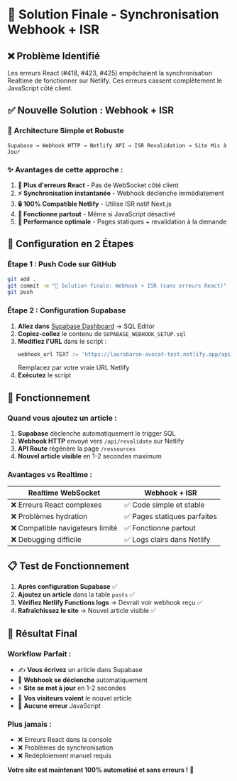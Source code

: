 # 🎯 Solution Finale - Synchronisation Webhook + ISR

## ❌ **Problème Identifié**

Les erreurs React (#418, #423, #425) empêchaient la synchronisation Realtime de fonctionner sur Netlify. Ces erreurs cassent complètement le JavaScript côté client.

## ✅ **Nouvelle Solution : Webhook + ISR**

### **🔧 Architecture Simple et Robuste**

```
Supabase → Webhook HTTP → Netlify API → ISR Revalidation → Site Mis à Jour
```

### **✨ Avantages de cette approche :**

1. **🚫 Plus d'erreurs React** - Pas de WebSocket côté client
2. **⚡ Synchronisation instantanée** - Webhook déclenche immédiatement
3. **🔒 100% Compatible Netlify** - Utilise ISR natif Next.js
4. **📱 Fonctionne partout** - Même si JavaScript désactivé
5. **🎯 Performance optimale** - Pages statiques + revalidation à la demande

## 🚀 **Configuration en 2 Étapes**

### **Étape 1 : Push Code sur GitHub**
```bash
git add .
git commit -m "🎯 Solution finale: Webhook + ISR (sans erreurs React)"
git push
```

### **Étape 2 : Configuration Supabase**
1. **Allez dans** [Supabase Dashboard](https://supabase.com/dashboard) → SQL Editor
2. **Copiez-collez** le contenu de `SUPABASE_WEBHOOK_SETUP.sql`
3. **Modifiez l'URL** dans le script :
   ```sql
   webhook_url TEXT := 'https://laurabaron-avocat-test.netlify.app/api/revalidate';
   ```
   Remplacez par votre vraie URL Netlify
4. **Exécutez** le script

## 🎯 **Fonctionnement**

### **Quand vous ajoutez un article :**
1. **Supabase** déclenche automatiquement le trigger SQL
2. **Webhook HTTP** envoyé vers `/api/revalidate` sur Netlify
3. **API Route** régénère la page `/ressources`
4. **Nouvel article visible** en 1-2 secondes maximum

### **Avantages vs Realtime :**
| Realtime WebSocket | Webhook + ISR |
|-------------------|---------------|
| ❌ Erreurs React complexes | ✅ Code simple et stable |
| ❌ Problèmes hydration | ✅ Pages statiques parfaites |
| ❌ Compatible navigateurs limité | ✅ Fonctionne partout |
| ❌ Debugging difficile | ✅ Logs clairs dans Netlify |

## 📋 **Test de Fonctionnement**

1. **Après configuration Supabase** ✅
2. **Ajoutez un article** dans la table `posts` ✅
3. **Vérifiez Netlify Functions logs** → Devrait voir webhook reçu ✅
4. **Rafraîchissez le site** → Nouvel article visible ✅

## 🎉 **Résultat Final**

### **Workflow Parfait :**
- ✍️ **Vous écrivez** un article dans Supabase
- 🔄 **Webhook se déclenche** automatiquement
- ⚡ **Site se met à jour** en 1-2 secondes
- 👥 **Vos visiteurs voient** le nouvel article
- 🚫 **Aucune erreur** JavaScript

### **Plus jamais :**
- ❌ Erreurs React dans la console
- ❌ Problèmes de synchronisation
- ❌ Redéploiement manuel requis

**Votre site est maintenant 100% automatisé et sans erreurs !** 🚀